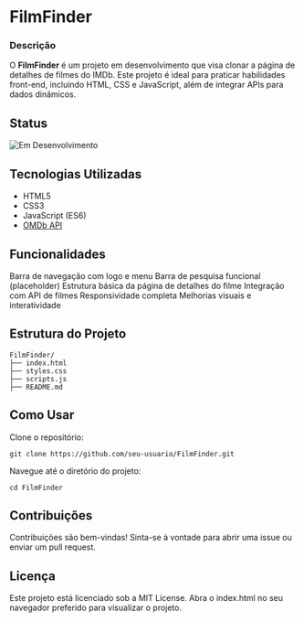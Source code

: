 # FilmFinder

### Descrição

O **FilmFinder** é um projeto em desenvolvimento que visa clonar a página de detalhes de filmes do IMDb. Este projeto é ideal para praticar habilidades front-end, incluindo HTML, CSS e JavaScript, além de integrar APIs para dados dinâmicos.

## Status

![Em Desenvolvimento](http://img.shields.io/static/v1?label=STATUS&message=EM%20DESENVOLVIMENTO&color=RED&style=for-the-badge)

## Tecnologias Utilizadas

- HTML5
- CSS3
- JavaScript (ES6)
- [OMDb API](http://www.omdbapi.com/) 

## Funcionalidades

Barra de navegação com logo e menu
Barra de pesquisa funcional (placeholder)
Estrutura básica da página de detalhes do filme
Integração com API de filmes
Responsividade completa
Melhorias visuais e interatividade

## Estrutura do Projeto

```plaintext
FilmFinder/
├── index.html
├── styles.css
├── scripts.js
├── README.md
```

## Como Usar

Clone o repositório:

`git clone https://github.com/seu-usuario/FilmFinder.git`

Navegue até o diretório do projeto:

`cd FilmFinder`

## Contribuições

Contribuições são bem-vindas! Sinta-se à vontade para abrir uma issue ou enviar um pull request.

## Licença

Este projeto está licenciado sob a MIT License.
Abra o index.html no seu navegador preferido para visualizar o projeto.


